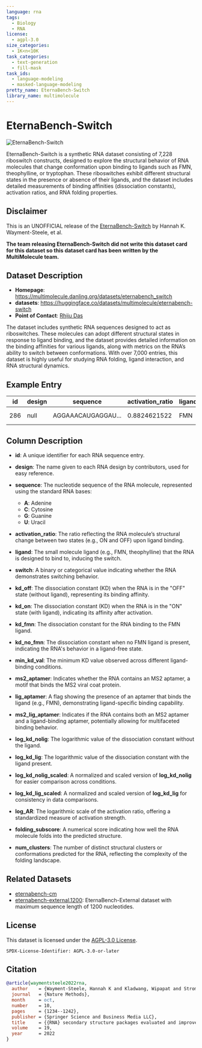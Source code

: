 ```yaml
---
language: rna
tags:
  - Biology
  - RNA
license:
  - agpl-3.0
size_categories:
  - 1K<n<10K
task_categories:
  - text-generation
  - fill-mask
task_ids:
  - language-modeling
  - masked-language-modeling
pretty_name: EternaBench-Switch
library_name: multimolecule
---
```


# EternaBench-Switch

![EternaBench-Switch](https://eternagame.org/sites/default/files/thumb_eternabench_paper.png)

EternaBench-Switch is a synthetic RNA dataset consisting of 7,228 riboswitch constructs, designed to explore the structural behavior of RNA molecules that change conformation upon binding to ligands such as FMN, theophylline, or tryptophan.
These riboswitches exhibit different structural states in the presence or absence of their ligands, and the dataset includes detailed measurements of binding affinities (dissociation constants), activation ratios, and RNA folding properties.

## Disclaimer

This is an UNOFFICIAL release of the [EternaBench-Switch](https://github.com/eternagame/EternaBench) by Hannah K. Wayment-Steele, et al.

**The team releasing EternaBench-Switch did not write this dataset card for this dataset so this dataset card has been written by the MultiMolecule team.**

## Dataset Description

- **Homepage**: https://multimolecule.danling.org/datasets/eternabench_switch
- **datasets**: https://huggingface.co/datasets/multimolecule/eternabench-switch
- **Point of Contact**: [Rhiju Das](https://biochemistry.stanford.edu/people/rhiju-das/)

The dataset includes synthetic RNA sequences designed to act as riboswitches. These molecules can adopt different structural states in response to ligand binding, and the dataset provides detailed information on the binding affinities for various ligands, along with metrics on the RNA’s ability to switch between conformations. With over 7,000 entries, this dataset is highly useful for studying RNA folding, ligand interaction, and RNA structural dynamics.

## Example Entry

| id  | design | sequence           | activation_ratio | ligand | switch | kd_off  | kd_on  | kd_fmn | kd_no_fmn | min_kd_val | ms2_aptamer                   | lig_aptamer        | ms2_lig_aptamer    | log_kd_nolig | log_kd_lig | log_kd_nolig_scaled | log_kd_lig_scaled | log_AR | folding_subscore | num_clusters |
| --- | ------ | ------------------ | ---------------- | ------ | ------ | ------- | ------ | ------ | --------- | ---------- | ----------------------------- | ------------------ | ------------------ | ------------ | ---------- | ------------------- | ----------------- | ------ | ---------------- | ------------ |
| 286 | null   | AGGAAACAUGAGGAU... | 0.8824621522     | FMN    | OFF    | 13.3115 | 15.084 | null   | null      | 3.0082     | .....(((((x((xxxx)))))))..... | .................. | .....(((((x((xx... | 2.7137       | 2.5886     | 1.6123              | 1.4873            | -0.125 | null             | null         |

## Column Description

- **id**:
    A unique identifier for each RNA sequence entry.

- **design**:
    The name given to each RNA design by contributors, used for easy reference.

- **sequence**:
    The nucleotide sequence of the RNA molecule, represented using the standard RNA bases:

    - **A**: Adenine
    - **C**: Cytosine
    - **G**: Guanine
    - **U**: Uracil

- **activation_ratio**:
    The ratio reflecting the RNA molecule’s structural change between two states (e.g., ON and OFF) upon ligand binding.

- **ligand**:
    The small molecule ligand (e.g., FMN, theophylline) that the RNA is designed to bind to, inducing the switch.

- **switch**:
    A binary or categorical value indicating whether the RNA demonstrates switching behavior.

- **kd_off**:
    The dissociation constant (KD) when the RNA is in the "OFF" state (without ligand), representing its binding affinity.

- **kd_on**:
    The dissociation constant (KD) when the RNA is in the "ON" state (with ligand), indicating its affinity after activation.

- **kd_fmn**:
    The dissociation constant for the RNA binding to the FMN ligand.

- **kd_no_fmn**:
    The dissociation constant when no FMN ligand is present, indicating the RNA's behavior in a ligand-free state.

- **min_kd_val**:
    The minimum KD value observed across different ligand-binding conditions.

- **ms2_aptamer**:
    Indicates whether the RNA contains an MS2 aptamer, a motif that binds the MS2 viral coat protein.

- **lig_aptamer**:
    A flag showing the presence of an aptamer that binds the ligand (e.g., FMN), demonstrating ligand-specific binding capability.

- **ms2_lig_aptamer**:
    Indicates if the RNA contains both an MS2 aptamer and a ligand-binding aptamer, potentially allowing for multifaceted binding behavior.

- **log_kd_nolig**:
    The logarithmic value of the dissociation constant without the ligand.

- **log_kd_lig**:
    The logarithmic value of the dissociation constant with the ligand present.

- **log_kd_nolig_scaled**:
    A normalized and scaled version of **log_kd_nolig** for easier comparison across conditions.

- **log_kd_lig_scaled**:
    A normalized and scaled version of **log_kd_lig** for consistency in data comparisons.

- **log_AR**:
    The logarithmic scale of the activation ratio, offering a standardized measure of activation strength.

- **folding_subscore**:
    A numerical score indicating how well the RNA molecule folds into the predicted structure.

- **num_clusters**:
    The number of distinct structural clusters or conformations predicted for the RNA, reflecting the complexity of the folding landscape.

## Related Datasets

- [eternabench-cm](https://huggingface.co/datasets/multimolecule/eternabench-cm)
- [eternabench-external.1200](https://huggingface.co/datasets/multimolecule/eternabench-external.1200): EternaBench-External dataset with maximum sequence length of 1200 nucleotides.

## License

This dataset is licensed under the [AGPL-3.0 License](https://www.gnu.org/licenses/agpl-3.0.html).

```spdx
SPDX-License-Identifier: AGPL-3.0-or-later
```

## Citation

```bibtex
@article{waymentsteele2022rna,
  author    = {Wayment-Steele, Hannah K and Kladwang, Wipapat and Strom, Alexandra I and Lee, Jeehyung and Treuille, Adrien and Becka, Alex and {Eterna Participants} and Das, Rhiju},
  journal   = {Nature Methods},
  month     = oct,
  number    = 10,
  pages     = {1234--1242},
  publisher = {Springer Science and Business Media LLC},
  title     = {{RNA} secondary structure packages evaluated and improved by high-throughput experiments},
  volume    = 19,
  year      = 2022
}
```
